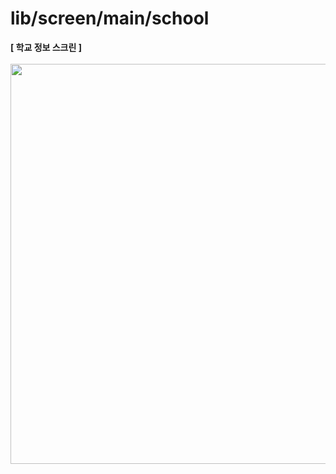 # lib/screen/main/school

<b>[ 학교 정보 스크린 ]</b>
<br />
<br />
<img src="https://github.com/team-ilpalsam/Flutter_DaelimMarket/blob/main/readme/main/school.gif" width="auto" height="640px">
